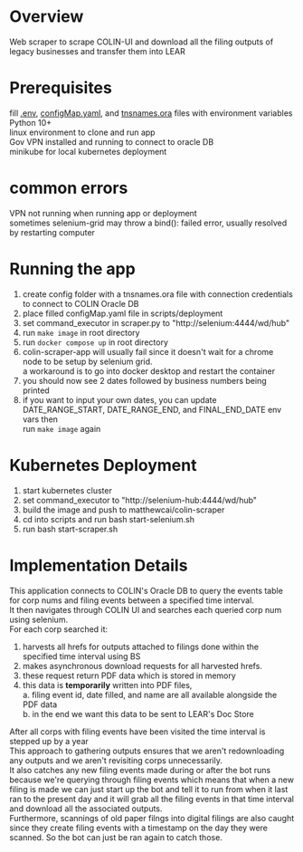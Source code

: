 # Overview
Web scraper to scrape COLIN-UI and download all the filing outputs of legacy businesses and transfer them into LEAR  

# Prerequisites
fill [.env](https://github.com/MatthewCai2002/env_templates/blob/master/.env), [configMap.yaml](https://github.com/MatthewCai2002/env_templates/blob/master/configMap.yaml), and [tnsnames.ora](https://github.com/MatthewCai2002/env_templates/blob/master/tnsnames.ora) files with environment variables  
Python 10+   
linux environment to clone and run app   
Gov VPN installed and running to connect to oracle DB   
minikube for local kubernetes deployment

# common errors
VPN not running when running app or deployment   
sometimes selenium-grid may throw a bind(): failed error, usually resolved by restarting computer


# Running the app
1. create config folder with a tnsnames.ora file with connection credentials to connect to COLIN Oracle DB
2. place filled configMap.yaml file in scripts/deployment
3. set command_executor in scraper.py to "http://selenium:4444/wd/hub"
4. run `make image` in root directory
5. run `docker compose up` in root directory
6. colin-scraper-app will usually fail since it doesn't wait for a chrome node to be setup by selenium grid.   
a workaround is to go into docker desktop and restart the container
7. you should now see 2 dates followed by business numbers being printed
8. if you want to input your own dates, you can update DATE_RANGE_START, DATE_RANGE_END, and FINAL_END_DATE env vars then   
run `make image` again

# Kubernetes Deployment
1. start kubernetes cluster
2. set command_executor to "http://selenium-hub:4444/wd/hub"
3. build the image and push to matthewcai/colin-scraper
4. cd into scripts and run bash start-selenium.sh
5. run bash start-scraper.sh

# Implementation Details
This application connects to COLIN's Oracle DB to query the events table for corp nums and filing events between a specified time interval.  
It then navigates through COLIN UI and searches each queried corp num using selenium.  
For each corp searched it:  
1. harvests all hrefs for outputs attached to filings done within the specified time interval using BS  
2. makes asynchronous download requests for all harvested hrefs.  
3. these request return PDF data which is stored in memory  
4. this data is **temporarily** written into PDF files,  
    a. filing event id, date filled, and name are all available alongside the PDF data  
    b. in the end we want this data to be sent to LEAR's Doc Store  

After all corps with filing events have been visited the time interval is stepped up by a year  
This approach to gathering outputs ensures that we aren't redownloading any outputs and we aren't revisiting corps unnecessarily.  
It also catches any new filing events made during or after the bot runs because we're querying through filing events which means that when a new filing is made we can just start up the bot and tell it to run from when it last ran to the present day and it will grab all the filing events in that time interval and download all the associated outputs.  
Furthermore, scannings of old paper filngs into digital filings are also caught since they create filing events with a timestamp on the day they were scanned. So the bot can just be ran again to catch those.
